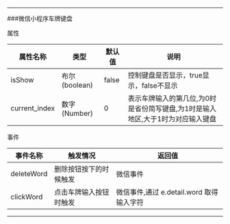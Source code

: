 
------------

###微信小程序车牌键盘

属性

|  属性名称   | 类型  | 默认值 | 说明 |
|  ----  | ----  | ---- | ---- | 
| isShow  | 	布尔(boolean) |false | 控制键盘是否显示，true显示，false不显示 |
| current_index  | 数字(Number) | 0 | 表示车牌输入的第几位,为0时是省份简写键盘,为1时是输入地区,大于1时为对应输入键盘

事件

|  事件名称   | 触发情况  | 返回值 |
|  ----  | ----  | ---- |
| deleteWord  | 	删除按钮按下的时候触发 |微信事件 |
| clickWord  | 点击车牌输入按钮时触发 | 微信事件,通过 e.detail.word 取得输入字符 |

------------
